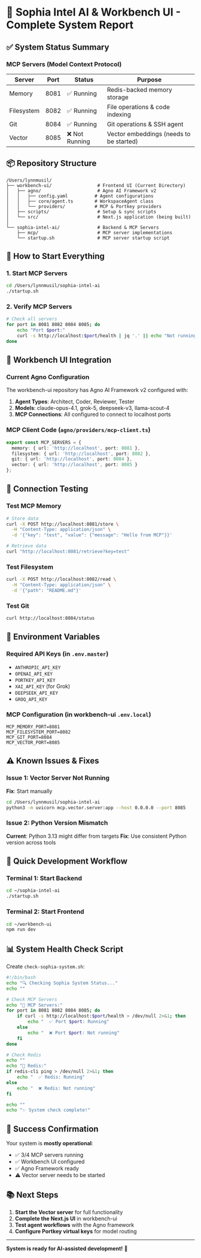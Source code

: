 # 🎯 Sophia Intel AI & Workbench UI - Complete System Report

## ✅ System Status Summary

### MCP Servers (Model Context Protocol)
| Server | Port | Status | Purpose |
|--------|------|--------|---------|
| Memory | 8081 | ✅ Running | Redis-backed memory storage |
| Filesystem | 8082 | ✅ Running | File operations & code indexing |
| Git | 8084 | ✅ Running | Git operations & SSH agent |
| Vector | 8085 | ❌ Not Running | Vector embeddings (needs to be started) |

 

## 📦 Repository Structure

```
/Users/lynnmusil/
├── workbench-ui/                 # Frontend UI (Current Directory)
│   ├── agno/                     # Agno AI Framework v2
│   │   ├── config.yaml          # Agent configurations
│   │   ├── core/agent.ts        # WorkspaceAgent class
│   │   └── providers/           # MCP & Portkey providers
│   ├── scripts/                  # Setup & sync scripts
│   └── src/                      # Next.js application (being built)
│
└── sophia-intel-ai/              # Backend & MCP Servers
    ├── mcp/                      # MCP server implementations
    └── startup.sh                # MCP server startup script
```

## 🚀 How to Start Everything

### 1. Start MCP Servers
```bash
cd /Users/lynnmusil/sophia-intel-ai
./startup.sh
```

### 2. Verify MCP Servers
```bash
# Check all servers
for port in 8081 8082 8084 8085; do
    echo "Port $port:"
    curl -s http://localhost:$port/health | jq '.' || echo "Not running"
done
```

 

## 🔧 Workbench UI Integration

### Current Agno Configuration
The workbench-ui repository has Agno AI Framework v2 configured with:

1. **Agent Types**: Architect, Coder, Reviewer, Tester
2. **Models**: claude-opus-4.1, grok-5, deepseek-v3, llama-scout-4
3. **MCP Connections**: All configured to connect to localhost ports

### MCP Client Code (`agno/providers/mcp-client.ts`)
```typescript
export const MCP_SERVERS = {
  memory: { url: 'http://localhost', port: 8081 },
  filesystem: { url: 'http://localhost', port: 8082 },
  git: { url: 'http://localhost', port: 8084 },
  vector: { url: 'http://localhost', port: 8085 }
};
```

## 🔌 Connection Testing

### Test MCP Memory
```bash
# Store data
curl -X POST http://localhost:8081/store \
  -H "Content-Type: application/json" \
  -d '{"key": "test", "value": {"message": "Hello from MCP"}}'

# Retrieve data
curl "http://localhost:8081/retrieve?key=test"
```

### Test Filesystem
```bash
curl -X POST http://localhost:8082/read \
  -H "Content-Type: application/json" \
  -d '{"path": "README.md"}'
```

### Test Git
```bash
curl http://localhost:8084/status
```

 

## 🔐 Environment Variables

### Required API Keys (in `.env.master`)
- `ANTHROPIC_API_KEY`
- `OPENAI_API_KEY`
- `PORTKEY_API_KEY`
- `XAI_API_KEY` (for Grok)
- `DEEPSEEK_API_KEY`
- `GROQ_API_KEY`

### MCP Configuration (in workbench-ui `.env.local`)
```env
MCP_MEMORY_PORT=8081
MCP_FILESYSTEM_PORT=8082
MCP_GIT_PORT=8084
MCP_VECTOR_PORT=8085
```

## ⚠️ Known Issues & Fixes

### Issue 1: Vector Server Not Running
**Fix**: Start manually
```bash
cd /Users/lynnmusil/sophia-intel-ai
python3 -m uvicorn mcp.vector.server:app --host 0.0.0.0 --port 8085
```

### Issue 2: Python Version Mismatch
**Current**: Python 3.13 might differ from targets
**Fix**: Use consistent Python version across tools

## 🎯 Quick Development Workflow

### Terminal 1: Start Backend
```bash
cd ~/sophia-intel-ai
./startup.sh
```

### Terminal 2: Start Frontend
```bash
cd ~/workbench-ui
npm run dev
```

 

## 📊 System Health Check Script

Create `check-sophia-system.sh`:
```bash
#!/bin/bash
echo "🔍 Checking Sophia System Status..."
echo ""

# Check MCP Servers
echo "📡 MCP Servers:"
for port in 8081 8082 8084 8085; do
    if curl -s http://localhost:$port/health > /dev/null 2>&1; then
        echo "  ✅ Port $port: Running"
    else
        echo "  ❌ Port $port: Not running"
    fi
done

# Check Redis
echo ""
echo "💾 Redis:"
if redis-cli ping > /dev/null 2>&1; then
    echo "  ✅ Redis: Running"
else
    echo "  ❌ Redis: Not running"
fi

echo ""
echo "✨ System check complete!"
```

## 🎉 Success Confirmation

Your system is **mostly operational**:
- ✅ 3/4 MCP servers running
- ✅ Workbench UI configured
- ✅ Agno Framework ready
- ⚠️ Vector server needs to be started

## 📚 Next Steps

1. **Start the Vector server** for full functionality
2. **Complete the Next.js UI** in workbench-ui
3. **Test agent workflows** with the Agno framework
4. **Configure Portkey virtual keys** for model routing

---

**System is ready for AI-assisted development!** 🚀
